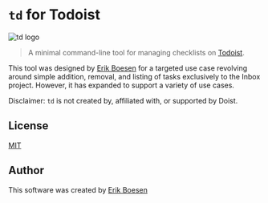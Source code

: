 # `td` for Todoist
![td logo](logo.png)

> A minimal command-line tool for managing checklists on [Todoist](https://todoist.com).

This tool was designed by [Erik Boesen](https://github.com/ErikBoesen) for a targeted use case revolving around simple addition, removal, and listing of tasks exclusively to the Inbox project. However, it has expanded to support a variety of use cases.

Disclaimer: `td` is not created by, affiliated with, or supported by Doist.

## License
[MIT](LICENSE)

## Author
This software was created by [Erik Boesen](https://github.com/ErikBoesen)
